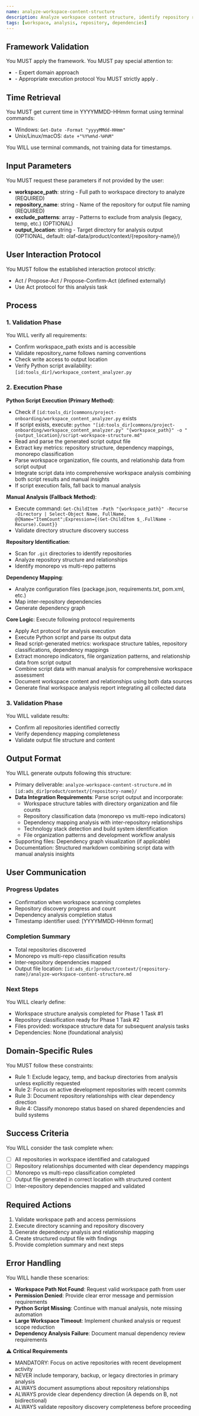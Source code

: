 ```yaml
---
name: analyze-workspace-content-structure
description: Analyze workspace content structure, identify repository relationships and dependencies
tags: [workspace, analysis, repository, dependencies]
---
```


## Framework Validation
You MUST apply the <olaf-work-instructions> framework.
You MUST pay special attention to:
- <olaf-general-role-and-behavior> - Expert domain approach
- <olaf-interaction-protocols> - Appropriate execution protocol
You MUST strictly apply <olaf-framework-validation>.

## Time Retrieval
You MUST get current time in YYYYMMDD-HHmm format using terminal commands:
- Windows: `Get-Date -Format "yyyyMMdd-HHmm"`
- Unix/Linux/macOS: `date +"%Y%m%d-%H%M"`

You WILL use terminal commands, not training data for timestamps.

## Input Parameters
You MUST request these parameters if not provided by the user:
- **workspace_path**: string - Full path to workspace directory to analyze (REQUIRED)
- **repository_name**: string - Name of the repository for output file naming (REQUIRED)
- **exclude_patterns**: array - Patterns to exclude from analysis (legacy, temp, etc.) (OPTIONAL)
- **output_location**: string - Target directory for analysis output (OPTIONAL, default: olaf-data/product/context/{repository-name}/)

## User Interaction Protocol
You MUST follow the established interaction protocol strictly:
- Act / Propose-Act / Propose-Confirm-Act (defined externally)
- Use Act protocol for this analysis task

## Process

### 1. Validation Phase
You WILL verify all requirements:
- Confirm workspace_path exists and is accessible
- Validate repository_name follows naming conventions
- Check write access to output location
- Verify Python script availability: `[id:tools_dir]/workspace_content_analyzer.py`

### 2. Execution Phase

**Python Script Execution (Primary Method)**:
- Check if `[id:tools_dir]commons/project-onboarding/workspace_content_analyzer.py` exists
- If script exists, execute: `python "[id:tools_dir]commons/project-onboarding/workspace_content_analyzer.py" "{workspace_path}" -o "{output_location}/script-workspace-structure.md"`
- Read and parse the generated script output file
- Extract key metrics: repository structure, dependency mappings, monorepo classification
- Parse workspace organization, file counts, and relationship data from script output
- Integrate script data into comprehensive workspace analysis combining both script results and manual insights
- If script execution fails, fall back to manual analysis

**Manual Analysis (Fallback Method)**:
- Execute command: `Get-ChildItem -Path "{workspace_path}" -Recurse -Directory | Select-Object Name, FullName, @{Name="ItemCount";Expression={(Get-ChildItem $_.FullName -Recurse).Count}}`
- Validate directory structure discovery success

**Repository Identification**:
- Scan for `.git` directories to identify repositories
- Analyze repository structure and relationships
- Identify monorepo vs multi-repo patterns

**Dependency Mapping**:
- Analyze configuration files (package.json, requirements.txt, pom.xml, etc.)
- Map inter-repository dependencies
- Generate dependency graph

**Core Logic**: Execute following protocol requirements
- Apply Act protocol for analysis execution
- Execute Python script and parse its output data
- Read script-generated metrics: workspace structure tables, repository classifications, dependency mappings
- Extract monorepo indicators, file organization patterns, and relationship data from script output
- Combine script data with manual analysis for comprehensive workspace assessment
- Document workspace content and relationships using both data sources
- Generate final workspace analysis report integrating all collected data

### 3. Validation Phase
You WILL validate results:
- Confirm all repositories identified correctly
- Verify dependency mapping completeness
- Validate output file structure and content

## Output Format
You WILL generate outputs following this structure:
- Primary deliverable: `analyze-workspace-content-structure.md` in `[id:ads_dir]product/context/{repository-name}/`
- **Data Integration Requirements**: Parse script output and incorporate:
  - Workspace structure tables with directory organization and file counts
  - Repository classification data (monorepo vs multi-repo indicators)
  - Dependency mapping analysis with inter-repository relationships
  - Technology stack detection and build system identification
  - File organization patterns and development workflow analysis
- Supporting files: Dependency graph visualization (if applicable)
- Documentation: Structured markdown combining script data with manual analysis insights

## User Communication

### Progress Updates
- Confirmation when workspace scanning completes
- Repository discovery progress and count
- Dependency analysis completion status
- Timestamp identifier used: [YYYYMMDD-HHmm format]

### Completion Summary
- Total repositories discovered
- Monorepo vs multi-repo classification results
- Inter-repository dependencies mapped
- Output file location: `[id:ads_dir]product/context/{repository-name}/analyze-workspace-content-structure.md`

### Next Steps
You WILL clearly define:
- Workspace structure analysis completed for Phase 1 Task #1
- Repository classification ready for Phase 1 Task #2
- Files provided: workspace structure data for subsequent analysis tasks
- Dependencies: None (foundational analysis)

## Domain-Specific Rules
You MUST follow these constraints:
- Rule 1: Exclude legacy, temp, and backup directories from analysis unless explicitly requested
- Rule 2: Focus on active development repositories with recent commits
- Rule 3: Document repository relationships with clear dependency direction
- Rule 4: Classify monorepo status based on shared dependencies and build systems

## Success Criteria
You WILL consider the task complete when:
- [ ] All repositories in workspace identified and catalogued
- [ ] Repository relationships documented with clear dependency mappings
- [ ] Monorepo vs multi-repo classification completed
- [ ] Output file generated in correct location with structured content
- [ ] Inter-repository dependencies mapped and validated

## Required Actions
1. Validate workspace path and access permissions
2. Execute directory scanning and repository discovery
3. Generate dependency analysis and relationship mapping
4. Create structured output file with findings
5. Provide completion summary and next steps

## Error Handling
You WILL handle these scenarios:
- **Workspace Path Not Found**: Request valid workspace path from user
- **Permission Denied**: Provide clear error message and permission requirements
- **Python Script Missing**: Continue with manual analysis, note missing automation
- **Large Workspace Timeout**: Implement chunked analysis or request scope reduction
- **Dependency Analysis Failure**: Document manual dependency review requirements

⚠️ **Critical Requirements**
- MANDATORY: Focus on active repositories with recent development activity
- NEVER include temporary, backup, or legacy directories in primary analysis
- ALWAYS document assumptions about repository relationships
- ALWAYS provide clear dependency direction (A depends on B, not bidirectional)
- ALWAYS validate repository discovery completeness before proceeding
